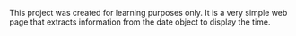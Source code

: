 This project was created for learning purposes only. It is a very simple web page that extracts information from the date object to display the time.